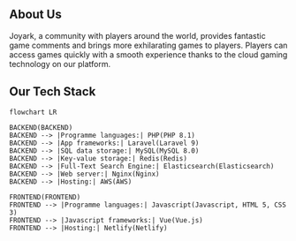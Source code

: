 ## About Us

Joyark, a community with players around the world, provides fantastic game comments and brings more exhilarating games to players.
Players can access games quickly with a smooth experience thanks to the cloud gaming technology on our platform.

## Our Tech Stack

```mermaid
flowchart LR

BACKEND(BACKEND)
BACKEND --> |Programme languages:| PHP(PHP 8.1)
BACKEND --> |App frameworks:| Laravel(Laravel 9)
BACKEND --> |SQL data storage:| MySQL(MySQL 8.0)
BACKEND --> |Key-value storage:| Redis(Redis)
BACKEND --> |Full-Text Search Engine:| Elasticsearch(Elasticsearch)
BACKEND --> |Web server:| Nginx(Nginx)
BACKEND --> |Hosting:| AWS(AWS)

FRONTEND(FRONTEND)
FRONTEND --> |Programme languages:| Javascript(Javascript, HTML 5, CSS 3)
FRONTEND --> |Javascript frameworks:| Vue(Vue.js)
FRONTEND --> |Hosting:| Netlify(Netlify)
```

<!--

**Here are some ideas to get you started:**

🙋‍♀️ A short introduction - what is your organization all about?
🌈 Contribution guidelines - how can the community get involved?
👩‍💻 Useful resources - where can the community find your docs? Is there anything else the community should know?
🍿 Fun facts - what does your team eat for breakfast?
🧙 Remember, you can do mighty things with the power of [Markdown](https://docs.github.com/github/writing-on-github/getting-started-with-writing-and-formatting-on-github/basic-writing-and-formatting-syntax)
-->
